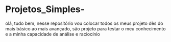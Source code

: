 # Projetos_Simples-
olá, tudo bem, nesse repositório vou colocar todos os meus projeto dês do mais básico ao mais avançado, são projeto para testar o meu conhecimento e a minha capacidade de análise e raciocínio 
